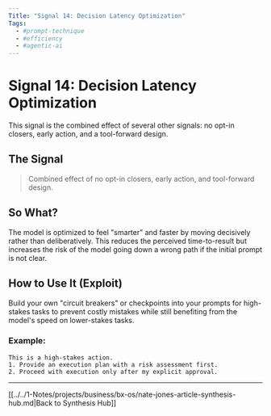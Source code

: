 ```yaml
---
Title: "Signal 14: Decision Latency Optimization"
Tags:
  - #prompt-technique
  - #efficiency
  - #agentic-ai
---
```


# Signal 14: Decision Latency Optimization

This signal is the combined effect of several other signals: no opt-in closers, early action, and a tool-forward design.

## The Signal

> Combined effect of no opt-in closers, early action, and tool-forward design.

## So What?

The model is optimized to feel "smarter" and faster by moving decisively rather than deliberatively. This reduces the perceived time-to-result but increases the risk of the model going down a wrong path if the initial prompt is not clear.

## How to Use It (Exploit)

Build your own "circuit breakers" or checkpoints into your prompts for high-stakes tasks to prevent costly mistakes while still benefiting from the model's speed on lower-stakes tasks.

### Example:

```
This is a high-stakes action.
1. Provide an execution plan with a risk assessment first.
2. Proceed with execution only after my explicit approval.
```

---

[[../../1-Notes/projects/business/bx-os/nate-jones-article-synthesis-hub.md|Back to Synthesis Hub]]

